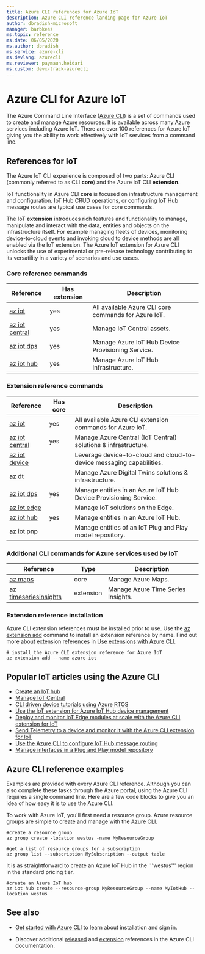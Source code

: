 ```yaml
---
title: Azure CLI references for Azure IoT
description: Azure CLI reference landing page for Azure IoT
author: dbradish-microsoft
manager: barbkess
ms.topic: reference
ms.date: 06/05/2020
ms.author: dbradish
ms.service: azure-cli
ms.devlang: azurecli
ms.reviewer: paymaun.heidari
ms.custom: devx-track-azurecli
---
```


# Azure CLI for Azure IoT

The Azure Command Line Interface ([Azure CLI](./what-is-azure-cli.md)) is a set of commands used to create and manage Azure resources.  It is available across many Azure services including Azure IoT.  There are over 100 references for Azure IoT giving you the ability to work effectively with IoT services from a command line.

## References for IoT

The Azure IoT CLI experience is composed of two parts: Azure CLI (commonly referred to as CLI **core**) and the Azure IoT CLI **extension**.

IoT functionality in Azure CLI **core** is focused on infrastructure management and configuration. IoT Hub CRUD operations, or configuring IoT Hub message routes are typical use cases for core commands.

The IoT **extension** introduces rich features and functionality to manage, manipulate and interact with the data, entities and objects on the infrastructure itself. For example managing fleets of devices, monitoring device-to-cloud events and invoking cloud to device methods are all enabled via the IoT extension. The Azure IoT extension for Azure CLI unlocks the use of experimental or pre-release technology contributing to its versatility in a variety of scenarios and use cases.

### Core reference commands

| Reference | Has extension | Description
|-|-|-|
| [az iot](/cli/azure/iot) | yes  | All available Azure CLI core commands for Azure IoT.
| [az iot central](/cli/azure/iot/central) | yes | Manage IoT Central assets.
| [az iot dps](/cli/azure/iot/dps) | yes | Manage Azure IoT Hub Device Provisioning Service.
| [az iot hub](/cli/azure/iot/hub) | yes | Manage Azure IoT Hub infrastructure.

### Extension reference commands

| Reference | Has core | Description
|-|-|-|
| [az iot](/cli/azure/ext/azure-iot/iot) | yes | All available Azure CLI extension commands for Azure IoT.
| [az iot central](/cli/azure/ext/azure-iot/iot/central) | yes | Manage Azure Central (IoT Central) solutions & infrastructure.
| [az iot device](/cli/azure/ext/azure-iot/iot/device) | | Leverage device-to-cloud and cloud-to-device messaging capabilities.
| [az dt](/cli/azure/ext/azure-iot/dt) | | Manage Azure Digital Twins solutions & infrastructure.
| [az iot dps](/cli/azure/ext/azure-iot/iot/dps) | yes | Manage entities in an Azure IoT Hub Device Provisioning Service.
| [az iot edge](/cli/azure/ext/azure-iot/iot/edge) | | Manage IoT solutions on the Edge.
| [az iot hub](/cli/azure/ext/azure-iot/iot/hub) | yes | Manage entities in an Azure IoT Hub.
| [az iot pnp](/cli/azure/ext/azure-iot/iot/pnp) | | Manage entities of an IoT Plug and Play model repository.

### Additional CLI commands for Azure services used by IoT

| Reference | Type | Description
|-|-|-|
| [az maps](/cli/azure/maps) | core | Manage Azure Maps.
| [az timeseriesinsights](/cli/azure/ext/timeseriesinsights/timeseriesinsights) | extension | Manage Azure Time Series Insights.

### Extension reference installation

Azure CLI extension references must be installed prior to use.  Use the [az extension add](./azure-cli-extensions-overview.md) command to install an extension reference by name.  Find out more about extension references in [Use extensions with Azure CLI](./azure-cli-extensions-overview.md).

```azurecli
# install the Azure CLI extension reference for Azure IoT
az extension add --name azure-iot
```

## Popular IoT articles using the Azure CLI

- [Create an IoT hub](/azure/iot-hub/iot-hub-create-using-cli)
- [Manage IoT Central](/azure/iot-central/core/howto-manage-iot-central-from-cli)
- [CLI driven device tutorials using Azure RTOS](/azure/rtos/getting-started?branch=master)
- [Use the IoT extension for Azure IoT Hub device management](/azure/iot-hub/iot-hub-device-management-iot-extension-azure-cli-2-0)
- [Deploy and monitor IoT Edge modules at scale with the Azure CLI extension for IoT](/azure/iot-edge/how-to-deploy-cli-at-scale)
- [Send Telemetry to a device and monitor it with the Azure CLI extension for IoT](/azure/iot-hub/quickstart-send-telemetry-cli)
- [Use the Azure CLI to configure IoT Hub message routing](/azure/iot-hub/tutorial-routing-config-message-routing-cli)
- [Manage interfaces in a Plug and Play model repository](/azure/iot-pnp/howto-install-pnp-cli#manage-interfaces-in-a-model-repository)

## Azure CLI reference examples

Examples are provided with every Azure CLI reference. Although you can also complete these tasks through the Azure portal, using the Azure CLI requires a single command line.  Here are a few code blocks to give you an idea of how easy it is to use the Azure CLI.

To work with Azure IoT, you'll first need a resource group.  Azure resource groups are simple to create and manage with the Azure CLI.  

```azurecli
#create a resource group
az group create -location westus -name MyResourceGroup
```

```azurecli
#get a list of resource groups for a subscription
az group list --subscription MySubscription --output table
```

It is as straightforward to create an Azure IoT Hub in the '''westus''' region in the standard pricing tier.

```azurecli
#create an Azure IoT hub
az iot hub create --resource-group MyResourceGroup --name MyIotHub --location westus
```

## See also

- [Get started with Azure CLI](./get-started-with-azure-cli.md) to learn about installation and sign in.

- Discover additional [released](/cli/azure/reference-index) and [extension](./azure-cli-extensions-list.md) references in the Azure CLI documentation.